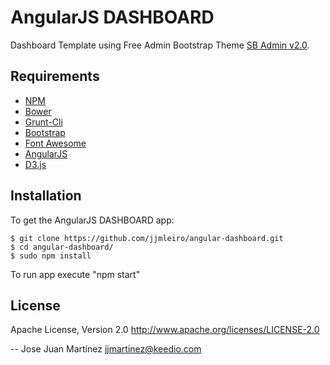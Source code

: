 AngularJS DASHBOARD
=======================================

Dashboard Template using Free Admin Bootstrap Theme [SB Admin v2.0](https://github.com/start-angular/sb-admin-angular).


Requirements
------------
- [NPM](https://www.npmjs.com/)
- [Bower](http://bower.io/)
- [Grunt-Cli](https://www.npmjs.com/package/grunt-cli)
- [Bootstrap](http://getbootstrap.com/)
- [Font Awesome](http://fortawesome.github.io/Font-Awesome/)
- [AngularJS](http://getbootstrap.com/)
- [D3.js](https://github.com/mbostock/d3)

Installation
------------
To get the AngularJS DASHBOARD app:

    $ git clone https://github.com/jjmleiro/angular-dashboard.git
    $ cd angular-dashboard/
    $ sudo npm install

To run app execute "npm start"

License
-------
Apache License, Version 2.0
http://www.apache.org/licenses/LICENSE-2.0

--
Jose Juan Martínez <jjmartinez@keedio.com>